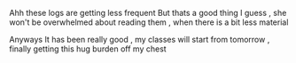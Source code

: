 
Ahh these logs are getting less frequent 
But thats a good thing I guess , she won't be overwhelmed about reading them , when there is a bit less material

Anyways 
It has been really good , my classes will start from tomorrow , finally getting this hug burden off my chest
